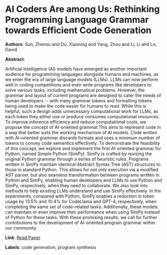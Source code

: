 # AI Coders Are among Us: Rethinking Programming Language Grammar towards Efficient Code Generation

**Authors**: Sun, Zhensu and Du, Xiaoning and Yang, Zhou and Li, Li and Lo, David

**Abstract**:

Artificial Intelligence (AI) models have emerged as another important audience for programming languages alongside humans and machines, as we enter the era of large language models (LLMs). LLMs can now perform well in coding competitions and even write programs like developers to solve various tasks, including mathematical problems. However, the grammar and layout of current programs are designed to cater the needs of human developers -- with many grammar tokens and formatting tokens being used to make the code easier for humans to read. While this is helpful, such a design adds unnecessary computational work for LLMs, as each token they either use or produce consumes computational resources.               To improve inference efficiency and reduce computational costs, we propose the concept of AI-oriented grammar.This aims to represent code in a way that better suits the working mechanism of AI models. Code written with AI-oriented grammar discards formats and uses a minimum number of tokens to convey code semantics effectively. To demonstrate the feasibility of this concept, we explore and implement the first AI-oriented grammar for Python, named Simple Python (SimPy). SimPy is crafted by revising the original Python grammar through a series of heuristic rules. Programs written in SimPy maintain identical Abstract Syntax Tree (AST) structures to those in standard Python. This allows for not only execution via a modified AST parser, but also seamless transformation between programs written in Python and SimPy, enabling human developers and LLMs to use Python and SimPy, respectively, when they need to collaborate. We also look into methods to help existing LLMs understand and use SimPy effectively. In the experiments, compared with Python, SimPy enables a reduction in token usage by 13.5\% and 10.4\% for CodeLlama and GPT-4, respectively, when completing the same set of code-related tasks. Additionally, these models can maintain or even improve their performance when using SimPy instead of Python for these tasks. With these promising results, we call for further contributions to the development of AI-oriented program grammar within our community.

**Link**: [Read Paper](https://doi.org/10.1145/3650212.3680347)

**Labels**: code generation, program synthesis
